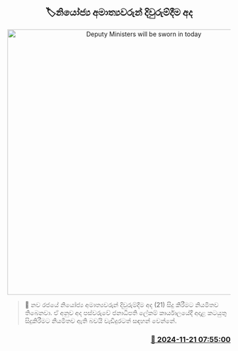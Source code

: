 <p align='center'><b><h2 align='center' title='Deputy Ministers will be sworn in today'>🏷නියෝජ්‍ය අමාත්‍යවරුන් දිවුරුම්දීම අද</h2></b></p>
<p align='center'><img src='https://helakuru.sgp1.cdn.digitaloceanspaces.com/esana/images/lib/president-secretary-office-new.jpg' width='600' alt='Deputy Ministers will be sworn in today'></p>

>📝 නව රජයේ නියෝජ්‍ය අමාත්‍යවරුන් දිවුරුම්දීම අද (21) සිදු කිරීමට නියමිතව තිබෙනවා.
ඒ අනුව අද පස්වරුවේ ජනාධිපති ලේකම් කාර්යාලයේදී අදාළ කටයුතු සිදුකිරීමට නියමිතව ඇති බවයි වැඩිදුරටත් සඳහන් වෙන්නේ.


<h3 align='right'><a href='https://www.helakuru.lk/esana/p/105304/'>📅 2024-11-21 07:55:00</a></h3>
